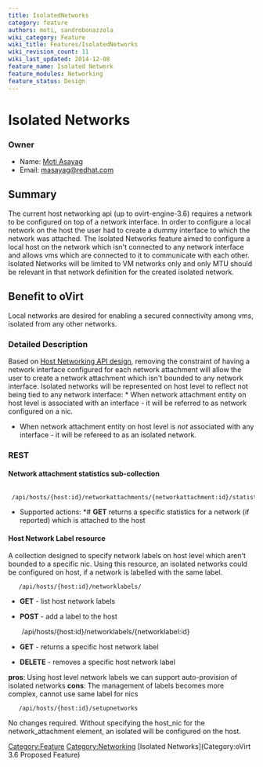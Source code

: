```yaml
---
title: IsolatedNetworks
category: feature
authors: moti, sandrobonazzola
wiki_category: Feature
wiki_title: Features/IsolatedNetworks
wiki_revision_count: 11
wiki_last_updated: 2014-12-08
feature_name: Isolated Network
feature_modules: Networking
feature_status: Design
---
```


# Isolated Networks

### Owner

*   Name: [ Moti Asayag](User:masayag)
*   Email: masayag@redhat.com

## Summary

The current host networking api (up to ovirt-engine-3.6) requires a network to be configured on top of a network interface.
In order to configure a local network on the host the user had to create a dummy interface to which the network was attached.
The Isolated Networks feature aimed to configure a local host on the network which isn't connected to any network interface and allows vms which are connected to it to communicate with each other.
Isolated Networks will be limited to VM networks only and only MTU should be relevant in that network definition for the created isolated network.

## Benefit to oVirt

Local networks are desired for enabling a secured connectivity among vms, isolated from any other networks.

### Detailed Description

Based on [Host Networking API design](Features/HostNetworkingApi), removing the constraint of having a network interface configured for each network attachment will allow the user to create a network attachment which isn't bounded to any network interface.
Isolated networks will be represented on host level to reflect not being tied to any network interface:
\* When network attachment entity on host level is associated with an interface - it will be referred to as network configured on a nic.

*   When network attachment entity on host level is *not* associated with any interface - it will be refereed to as an isolated network.

### REST

#### Network attachment statistics sub-collection

       /api/hosts/{host:id}/networkattachments/{networkattachment:id}/statistics

*   Supported actions:
    \*# **GET** returns a specific statistics for a network (if reported) which is attached to the host

#### Host Network Label resource

A collection designed to specify network labels on host level which aren't bounded to a specific nic.
Using this resource, an isolated networks could be configured on host, if a network is labelled with the same label.

       /api/hosts/{host:id}/networklabels/

*   **GET** - list host network labels
*   **POST** - add a label to the host

       /api/hosts/{host:id}/networklabels/{networklabel:id}

*   **GET** - returns a specific host network label
*   **DELETE** - removes a specific host network label

**pros**: Using host level network labels we can support auto-provision of isolated networks
**cons**: The management of labels becomes more complex, cannot use same label for nics

       /api/hosts/{host:id}/setupnetworks

No changes required. Without specifying the host_nic for the network_attachment element, an isolated will be configured on the host.

<Category:Feature> <Category:Networking> [Isolated Networks](Category:oVirt 3.6 Proposed Feature)
